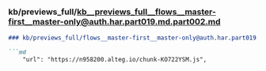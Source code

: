 ### kb/previews_full/kb__previews_full__flows__master-first__master-only@auth.har.part019.md.part002.md

```md
### kb/previews_full/flows__master-first__master-only@auth.har.part019.md (part 002)

```md
    "url": "https://n958200.alteg.io/chunk-KO722YSM.js",
       
```

```

```
